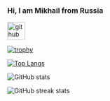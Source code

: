 ### Hi, I am Mikhail from Russia


[<img src='https://cdn.jsdelivr.net/npm/simple-icons@3.0.1/icons/github.svg' alt='github' height='40'>](https://github.com/Ashimka)  

[![trophy](https://github-profile-trophy.vercel.app/?username=Ashimka)](https://github.com/ryo-ma/github-profile-trophy)

[![Top Langs](https://github-readme-stats.vercel.app/api/top-langs/?username=Ashimka)](https://github.com/anuraghazra/github-readme-stats)

![GitHub stats](https://github-readme-stats.vercel.app/api?username=Ashimka&show_icons=true)  

![GitHub streak stats](https://streak-stats.demolab.com/?user=Ashimka)  



<!--
**Ashimka/Ashimka** is a ✨ _special_ ✨ repository because its `README.md` (this file) appears on your GitHub profile.

Here are some ideas to get you started:

- 🔭 I’m currently working on ...
- 🌱 I’m currently learning ...
- 👯 I’m looking to collaborate on ...
- 🤔 I’m looking for help with ...
- 💬 Ask me about ...
- 📫 How to reach me: ...
- 😄 Pronouns: ...
- ⚡ Fun fact: ...
-->
